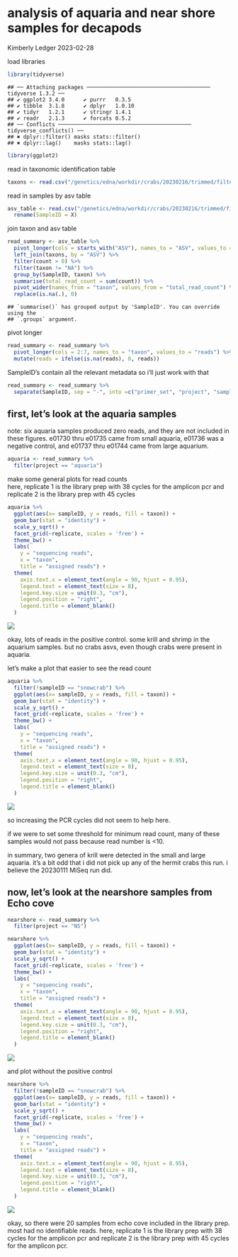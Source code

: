 analysis of aquaria and near shore samples for decapods
================
Kimberly Ledger
2023-02-28

load libraries

``` r
library(tidyverse)
```

    ## ── Attaching packages ─────────────────────────────────────── tidyverse 1.3.2 ──
    ## ✔ ggplot2 3.4.0      ✔ purrr   0.3.5 
    ## ✔ tibble  3.1.8      ✔ dplyr   1.0.10
    ## ✔ tidyr   1.2.1      ✔ stringr 1.4.1 
    ## ✔ readr   2.1.3      ✔ forcats 0.5.2 
    ## ── Conflicts ────────────────────────────────────────── tidyverse_conflicts() ──
    ## ✖ dplyr::filter() masks stats::filter()
    ## ✖ dplyr::lag()    masks stats::lag()

``` r
library(ggplot2)
```

read in taxonomic identification table

``` r
taxons <- read.csv("/genetics/edna/workdir/crabs/20230216/trimmed/filtered/outputs/asv_taxonomy_blastn.csv", row.names = 1)
```

read in samples by asv table

``` r
asv_table <- read.csv("/genetics/edna/workdir/crabs/20230216/trimmed/filtered/outputs/ASVtable.csv") %>%
  rename(SampleID = X)
```

join taxon and asv table

``` r
read_summary <- asv_table %>%
  pivot_longer(cols = starts_with("ASV"), names_to = "ASV", values_to = "count") %>%
  left_join(taxons, by = "ASV") %>%
  filter(count > 0) %>%
  filter(taxon != "NA") %>%
  group_by(SampleID, taxon) %>%
  summarise(total_read_count = sum(count)) %>%
  pivot_wider(names_from = "taxon", values_from = "total_read_count") %>%
  replace(is.na(.), 0)
```

    ## `summarise()` has grouped output by 'SampleID'. You can override using the
    ## `.groups` argument.

pivot longer

``` r
read_summary <- read_summary %>%
  pivot_longer(cols = 2:7, names_to = "taxon", values_to = "reads") %>%
  mutate(reads = ifelse(is.na(reads), 0, reads))
```

SampleID’s contain all the relevant metadata so i’ll just work with that

``` r
read_summary <- read_summary %>%
  separate(SampleID, sep = "-", into =c("primer_set", "project", "sampleID", "replicate"))
```

## first, let’s look at the aquaria samples

note: six aquaria samples produced zero reads, and they are not included
in these figures. e01730 thru e01735 came from small aquaria, e01736 was
a negative control, and e01737 thru e01744 came from large aquarium.

``` r
aquaria <- read_summary %>%
  filter(project == "aquaria")
```

make some general plots for read counts  
here, replicate 1 is the library prep with 38 cycles for the amplicon
pcr and replicate 2 is the library prep with 45 cycles

``` r
aquaria %>%
  ggplot(aes(x= sampleID, y = reads, fill = taxon)) +
  geom_bar(stat = "identity") + 
  scale_y_sqrt() +
  facet_grid(~replicate, scales = 'free') + 
  theme_bw() +
  labs(
    y = "sequencing reads",
    x = "taxon",
    title = "assigned reads") + 
  theme(
    axis.text.x = element_text(angle = 90, hjust = 0.95),
    legend.text = element_text(size = 8),
    legend.key.size = unit(0.3, "cm"),
    legend.position = "right",
    legend.title = element_blank()
  )
```

![](mideca_20230216_aquaria_and_echo_cove_files/figure-gfm/unnamed-chunk-8-1.png)<!-- -->

okay, lots of reads in the positive control. some krill and shrimp in
the aquarium samples. but no crabs asvs, even though crabs were present
in aquaria.

let’s make a plot that easier to see the read count

``` r
aquaria %>%
  filter(!sampleID == "snowcrab") %>%
  ggplot(aes(x= sampleID, y = reads, fill = taxon)) +
  geom_bar(stat = "identity") + 
  scale_y_sqrt() +
  facet_grid(~replicate, scales = 'free') + 
  theme_bw() +
  labs(
    y = "sequencing reads",
    x = "taxon",
    title = "assigned reads") + 
  theme(
    axis.text.x = element_text(angle = 90, hjust = 0.95),
    legend.text = element_text(size = 8),
    legend.key.size = unit(0.3, "cm"),
    legend.position = "right",
    legend.title = element_blank()
  )
```

![](mideca_20230216_aquaria_and_echo_cove_files/figure-gfm/unnamed-chunk-9-1.png)<!-- -->

so increasing the PCR cycles did not seem to help here.

if we were to set some threshold for minimum read count, many of these
samples would not pass because read number is \<10.

in summary, two genera of krill were detected in the small and large
aquaria. it’s a bit odd that i did not pick up any of the hermit crabs
this run. i believe the 20230111 MiSeq run did.

## now, let’s look at the nearshore samples from Echo cove

``` r
nearshore <- read_summary %>%
  filter(project == "NS")
```

``` r
nearshore %>%
  ggplot(aes(x= sampleID, y = reads, fill = taxon)) +
  geom_bar(stat = "identity") + 
  scale_y_sqrt() +
  facet_grid(~replicate, scales = 'free') + 
  theme_bw() +
  labs(
    y = "sequencing reads",
    x = "taxon",
    title = "assigned reads") + 
  theme(
    axis.text.x = element_text(angle = 90, hjust = 0.95),
    legend.text = element_text(size = 8),
    legend.key.size = unit(0.3, "cm"),
    legend.position = "right",
    legend.title = element_blank()
  )
```

![](mideca_20230216_aquaria_and_echo_cove_files/figure-gfm/unnamed-chunk-11-1.png)<!-- -->

and plot without the positive control

``` r
nearshore %>%
  filter(!sampleID == "snowcrab") %>%
  ggplot(aes(x= sampleID, y = reads, fill = taxon)) +
  geom_bar(stat = "identity") + 
  scale_y_sqrt() +
  facet_grid(~replicate, scales = 'free') + 
  theme_bw() +
  labs(
    y = "sequencing reads",
    x = "taxon",
    title = "assigned reads") + 
  theme(
    axis.text.x = element_text(angle = 90, hjust = 0.95),
    legend.text = element_text(size = 8),
    legend.key.size = unit(0.3, "cm"),
    legend.position = "right",
    legend.title = element_blank()
  )
```

![](mideca_20230216_aquaria_and_echo_cove_files/figure-gfm/unnamed-chunk-12-1.png)<!-- -->

okay, so there were 20 samples from echo cove included in the library
prep. most had no identifiable reads. here, replicate 1 is the library
prep with 38 cycles for the amplicon pcr and replicate 2 is the library
prep with 45 cycles for the amplicon pcr.
